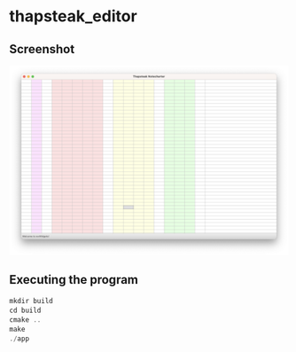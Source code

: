 # thapsteak_editor

## Screenshot
<img src="/img/Screenshot.png" />

## Executing the program
```cpp
mkdir build
cd build
cmake ..
make
./app
```